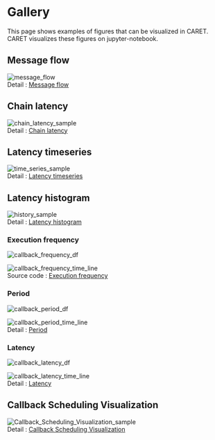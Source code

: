 # Gallery

This page shows examples of figures that can be visualized in CARET.
CARET visualizes these figures on jupyter-notebook.

## Message flow

![message_flow](./imgs/message_flow_sample.png)<br>
Detail : [Message flow](visualization/visualization_api/message_flow.md)

## Chain latency

![chain_latency_sample](./imgs/chain_latency_sample.png)<br>
Detail : [Chain latency](visualization/visualization_api/chain_latency.md)

## Latency timeseries

![time_series_sample](./imgs/time_series_sample.png)<br>
Detail : [Latency timeseries](visualization/visualization_api/latency_time_series.md)

## Latency histogram

![history_sample](./imgs/history_sample.png)<br>
Detail : [Latency histogram](visualization/visualization_api/latency_histogram.md)

### Execution frequency

![callback_frequency_df](./imgs/callback_frequency_df.png)

![callback_frequency_time_line](./imgs/callback_frequency_time_line.png)<br>
Source code : [Execution frequency](visualization/visualization_api/callback_information.md#execution-frequency)

### Period

![callback_period_df](./imgs/callback_period_df.png)

![callback_period_time_line](./imgs/callback_period_time_line.png)<br>
Detail : [Period](visualization/visualization_api/callback_information.md#period)

### Latency

![callback_latency_df](./imgs/callback_latency_df.png)

![callback_latency_time_line](./imgs/callback_latency_time_line.png)<br>
Detail : [Latency](visualization/visualization_api/callback_information.md#latency)

## Callback Scheduling Visualization

![Callback_Scheduling_Visualization_sample](./imgs/callback_sched_sample.png)<br>
Detail : [Callback Scheduling Visualization](visualization/visualization_api/callback_scheduling_visualization.md)
